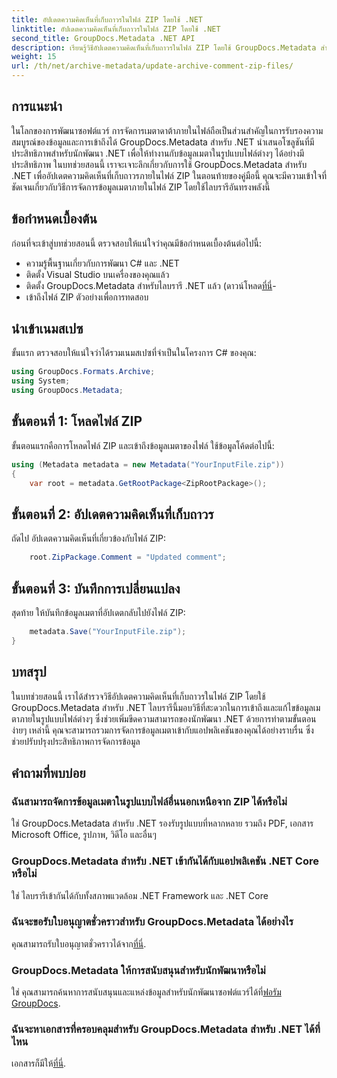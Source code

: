 ```yaml
---
title: อัปเดตความคิดเห็นที่เก็บถาวรในไฟล์ ZIP โดยใช้ .NET
linktitle: อัปเดตความคิดเห็นที่เก็บถาวรในไฟล์ ZIP โดยใช้ .NET
second_title: GroupDocs.Metadata .NET API
description: เรียนรู้วิธีอัปเดตความคิดเห็นที่เก็บถาวรในไฟล์ ZIP โดยใช้ GroupDocs.Metadata สำหรับ .NET ปรับปรุงการจัดการข้อมูลเมตาในแอปพลิเคชัน C# ได้อย่างง่ายดาย
weight: 15
url: /th/net/archive-metadata/update-archive-comment-zip-files/
---
```

## การแนะนำ
ในโลกของการพัฒนาซอฟต์แวร์ การจัดการเมตาดาต้าภายในไฟล์ถือเป็นส่วนสำคัญในการรับรองความสมบูรณ์ของข้อมูลและการเข้าถึงได้ GroupDocs.Metadata สำหรับ .NET นำเสนอโซลูชันที่มีประสิทธิภาพสำหรับนักพัฒนา .NET เพื่อให้ทำงานกับข้อมูลเมตาในรูปแบบไฟล์ต่างๆ ได้อย่างมีประสิทธิภาพ ในบทช่วยสอนนี้ เราจะเจาะลึกเกี่ยวกับการใช้ GroupDocs.Metadata สำหรับ .NET เพื่ออัปเดตความคิดเห็นที่เก็บถาวรภายในไฟล์ ZIP ในตอนท้ายของคู่มือนี้ คุณจะมีความเข้าใจที่ชัดเจนเกี่ยวกับวิธีการจัดการข้อมูลเมตาภายในไฟล์ ZIP โดยใช้ไลบรารีอันทรงพลังนี้
## ข้อกำหนดเบื้องต้น
ก่อนที่จะเข้าสู่บทช่วยสอนนี้ ตรวจสอบให้แน่ใจว่าคุณมีข้อกำหนดเบื้องต้นต่อไปนี้:
- ความรู้พื้นฐานเกี่ยวกับการพัฒนา C# และ .NET
- ติดตั้ง Visual Studio บนเครื่องของคุณแล้ว
-  ติดตั้ง GroupDocs.Metadata สำหรับไลบรารี .NET แล้ว (ดาวน์โหลด[ที่นี่](https://releases.groupdocs.com/metadata/net/)-
- เข้าถึงไฟล์ ZIP ตัวอย่างเพื่อการทดสอบ

## นำเข้าเนมสเปซ
ขั้นแรก ตรวจสอบให้แน่ใจว่าได้รวมเนมสเปซที่จำเป็นในโครงการ C# ของคุณ:
```csharp
using GroupDocs.Formats.Archive;
using System;
using GroupDocs.Metadata;
```
## ขั้นตอนที่ 1: โหลดไฟล์ ZIP
ขั้นตอนแรกคือการโหลดไฟล์ ZIP และเข้าถึงข้อมูลเมตาของไฟล์ ใช้ข้อมูลโค้ดต่อไปนี้:
```csharp
using (Metadata metadata = new Metadata("YourInputFile.zip"))
{
    var root = metadata.GetRootPackage<ZipRootPackage>();
```
## ขั้นตอนที่ 2: อัปเดตความคิดเห็นที่เก็บถาวร
ถัดไป อัปเดตความคิดเห็นที่เกี่ยวข้องกับไฟล์ ZIP:
```csharp
    root.ZipPackage.Comment = "Updated comment";
```
## ขั้นตอนที่ 3: บันทึกการเปลี่ยนแปลง
สุดท้าย ให้บันทึกข้อมูลเมตาที่อัปเดตกลับไปยังไฟล์ ZIP:
```csharp
    metadata.Save("YourInputFile.zip");
}
```

## บทสรุป
ในบทช่วยสอนนี้ เราได้สำรวจวิธีอัปเดตความคิดเห็นที่เก็บถาวรในไฟล์ ZIP โดยใช้ GroupDocs.Metadata สำหรับ .NET ไลบรารีนี้มอบวิธีที่สะดวกในการเข้าถึงและแก้ไขข้อมูลเมตาภายในรูปแบบไฟล์ต่างๆ ซึ่งช่วยเพิ่มขีดความสามารถของนักพัฒนา .NET ด้วยการทำตามขั้นตอนง่ายๆ เหล่านี้ คุณจะสามารถรวมการจัดการข้อมูลเมตาเข้ากับแอปพลิเคชันของคุณได้อย่างราบรื่น ซึ่งช่วยปรับปรุงประสิทธิภาพการจัดการข้อมูล

## คำถามที่พบบ่อย
### ฉันสามารถจัดการข้อมูลเมตาในรูปแบบไฟล์อื่นนอกเหนือจาก ZIP ได้หรือไม่
ใช่ GroupDocs.Metadata สำหรับ .NET รองรับรูปแบบที่หลากหลาย รวมถึง PDF, เอกสาร Microsoft Office, รูปภาพ, วิดีโอ และอื่นๆ
### GroupDocs.Metadata สำหรับ .NET เข้ากันได้กับแอปพลิเคชัน .NET Core หรือไม่
ใช่ ไลบรารีเข้ากันได้กับทั้งสภาพแวดล้อม .NET Framework และ .NET Core
### ฉันจะขอรับใบอนุญาตชั่วคราวสำหรับ GroupDocs.Metadata ได้อย่างไร
 คุณสามารถรับใบอนุญาตชั่วคราวได้จาก[ที่นี่](https://purchase.groupdocs.com/temporary-license/).
### GroupDocs.Metadata ให้การสนับสนุนสำหรับนักพัฒนาหรือไม่
 ใช่ คุณสามารถค้นหาการสนับสนุนและแหล่งข้อมูลสำหรับนักพัฒนาซอฟต์แวร์ได้ที่[ฟอรัม GroupDocs](https://forum.groupdocs.com/c/metadata/14).
### ฉันจะหาเอกสารที่ครอบคลุมสำหรับ GroupDocs.Metadata สำหรับ .NET ได้ที่ไหน
 เอกสารก็มีให้[ที่นี่](https://tutorials.groupdocs.com/metadata/net/).